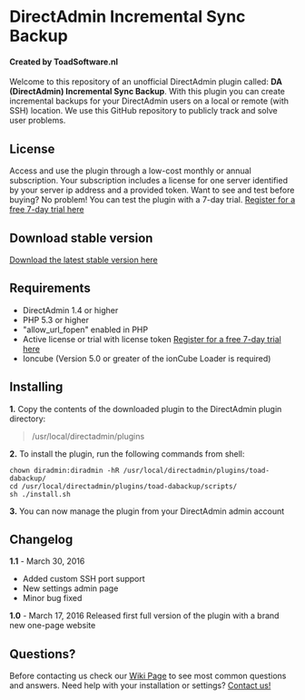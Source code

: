# DirectAdmin Incremental Sync Backup
#### Created by ToadSoftware.nl
Welcome to this repository of an unofficial DirectAdmin plugin called: **DA (DirectAdmin) Incremental Sync Backup**. With this plugin you can create incremental backups for your DirectAdmin users on a local or remote (with SSH) location. We use this GitHub repository to publicly track and solve user problems.

## License
Access and use the plugin through a low-cost monthly or annual subscription. Your subscription includes a license for one server identified by your server ip address and a provided token. Want to see and test before buying? No problem! You can test the plugin with a 7-day trial. [Register for a free 7-day trial here](http://toadsoftware.nl/apps/toad-dabackup/web/)

## Download stable version
[Download the latest stable version here](http://toadsoftware.nl/apps/toad-dabackup/versions/latest.zip)

## Requirements
- DirectAdmin 1.4 or higher
- PHP 5.3 or higher
- "allow_url_fopen" enabled in PHP
- Active license or trial with license token [Register for a free 7-day trial here](http://toadsoftware.nl/apps/toad-dabackup/web/)
- Ioncube (Version 5.0 or greater of the ionCube Loader is required)
 
## Installing
**1.** Copy the contents of the downloaded plugin to the DirectAdmin plugin directory:
> /usr/local/directadmin/plugins

**2.** To install the plugin, run the following commands from shell:
```
chown diradmin:diradmin -hR /usr/local/directadmin/plugins/toad-dabackup/
cd /usr/local/directadmin/plugins/toad-dabackup/scripts/
sh ./install.sh
```
**3.** You can now manage the plugin from your DirectAdmin admin account

## Changelog
**1.1** - March 30, 2016
- Added custom SSH port support
- New settings admin page
- Minor bug fixed

**1.0** - March 17, 2016
Released first full version of the plugin with a brand new one-page website

## Questions?
Before contacting us check our [Wiki Page](https://github.com/TOAD-Joey/TOAD-DA-Sync-Backup/wiki) to see most common questions and answers. Need help with your installation or settings? 
[Contact us!](http://toadsoftware.nl/apps/toad-dabackup/web/)
